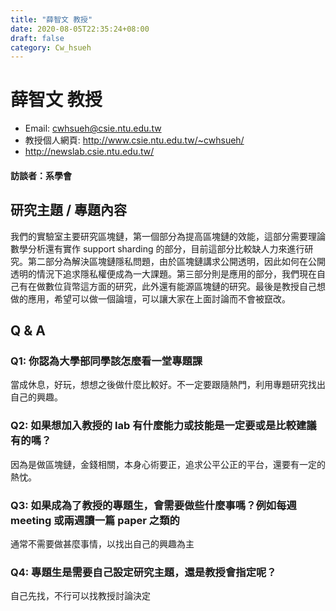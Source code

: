 ```yaml
---
title: "薛智文 教授"
date: 2020-08-05T22:35:24+08:00
draft: false
category: Cw_hsueh
---
```


# 薛智文 教授

- Email: cwhsueh@csie.ntu.edu.tw
- 教授個人網頁: http://www.csie.ntu.edu.tw/~cwhsueh/
- http://newslab.csie.ntu.edu.tw/

#### 訪談者：系學會


## 研究主題 / 專題內容

我們的實驗室主要研究區塊鏈，第一個部分為提高區塊鏈的效能，這部分需要理論數學分析還有實作 support sharding 的部分，目前這部分比較缺人力來進行研究。第二部分為解決區塊鏈隱私問題，由於區塊鏈講求公開透明，因此如何在公開透明的情況下追求隱私權便成為一大課題。第三部分則是應用的部分，我們現在自己有在做數位貨幣這方面的研究，此外還有能源區塊鏈的研究。最後是教授自己想做的應用，希望可以做一個論壇，可以讓大家在上面討論而不會被竄改。

## Q & A

### Q1: 你認為大學部同學該怎麼看一堂專題課

當成休息，好玩，想想之後做什麼比較好。不一定要跟隨熱門，利用專題研究找出自己的興趣。

### Q2: 如果想加入教授的 lab 有什麼能力或技能是一定要或是比較建議有的嗎？

因為是做區塊鏈，金錢相關，本身心術要正，追求公平公正的平台，還要有一定的熱忱。

### Q3: 如果成為了教授的專題生，會需要做些什麼事嗎？例如每週 meeting 或兩週讀一篇 paper 之類的

通常不需要做甚麼事情，以找出自己的興趣為主

### Q4: 專題生是需要自己設定研究主題，還是教授會指定呢？

自己先找，不行可以找教授討論決定
